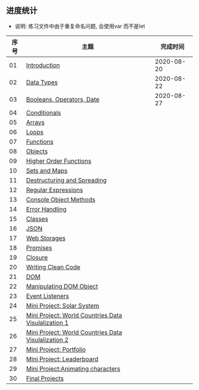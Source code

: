 ## 进度统计

- 说明: 练习文件中由于重复命名问题, 会使用var 而不是let



| 序号 | 主题                                                         | 完成时间   |
| ---- | ------------------------------------------------------------ | ---------- |
| 01   | [Introduction](https://github.com/Asabeneh/30DaysOfJavaScript/blob/master/readMe.md) | 2020-08-20 |
| 02   | [Data Types](https://github.com/Asabeneh/30DaysOfJavaScript/blob/master/02_Day_Data_types/02_day_data_types.md) | 2020-08-22 |
| 03   | [Booleans, Operators, Date](https://github.com/Asabeneh/30DaysOfJavaScript/blob/master/03_Day_Booleans_operators_date/03_booleans_operators_date.md) | 2020-08-27 |
| 04   | [Conditionals](https://github.com/Asabeneh/30DaysOfJavaScript/blob/master/04_Day_Conditionals/04_day_conditionals.md) |            |
| 05   | [Arrays](https://github.com/Asabeneh/30DaysOfJavaScript/blob/master/05_Day_Arrays/05_day_arrays.md) |            |
| 06   | [Loops](https://github.com/Asabeneh/30DaysOfJavaScript/blob/master/06_Day_Loops/06_day_loops.md) |            |
| 07   | [Functions](https://github.com/Asabeneh/30DaysOfJavaScript/blob/master/07_Day_Functions/07_day_functions.md) |            |
| 08   | [Objects](https://github.com/Asabeneh/30DaysOfJavaScript/blob/master/08_Day_Objects/08_day_objects.md) |            |
| 09   | [Higher Order Functions](https://github.com/Asabeneh/30DaysOfJavaScript/blob/master/09_Day_Higher_order_functions/09_day_higher_order_functions.md) |            |
| 10   | [Sets and Maps](https://github.com/Asabeneh/30DaysOfJavaScript/blob/master/10_Day_Sets_and_Maps/10_day_Sets_and_Maps.md) |            |
| 11   | [Destructuring and Spreading](https://github.com/Asabeneh/30DaysOfJavaScript/blob/master/11_Day_Destructuring_and_spreading/11_day_destructuring_and_spreading.md) |            |
| 12   | [Regular Expressions](https://github.com/Asabeneh/30DaysOfJavaScript/blob/master/12_Day_Regular_expressions/12_day_regular_expressions.md) |            |
| 13   | [Console Object Methods](https://github.com/Asabeneh/30DaysOfJavaScript/blob/master/13_Day_Console_object_methods/13_day_console_object_methods.md) |            |
| 14   | [Error Handling](https://github.com/Asabeneh/30DaysOfJavaScript/blob/master/14_Day_Error_handling/14_day_error_handling.md) |            |
| 15   | [Classes](https://github.com/Asabeneh/30DaysOfJavaScript/blob/master/15_Day_Classes/15_day_classes.md) |            |
| 16   | [JSON](https://github.com/Asabeneh/30DaysOfJavaScript/blob/master/16_Day_JSON/16_day_json.md) |            |
| 17   | [Web Storages](https://github.com/Asabeneh/30DaysOfJavaScript/blob/master/17_Day_Web_storages/17_day_web_storages.md) |            |
| 18   | [Promises](https://github.com/Asabeneh/30DaysOfJavaScript/blob/master/18_Day_Promises/18_day_promises.md) |            |
| 19   | [Closure](https://github.com/Asabeneh/30DaysOfJavaScript/blob/master/19_Day_Closures/19_day_closures.md) |            |
| 20   | [Writing Clean Code](https://github.com/Asabeneh/30DaysOfJavaScript/blob/master/20_Day_Writing_clean_codes/20_day_writing_clean_codes.md) |            |
| 21   | [DOM](https://github.com/Asabeneh/30DaysOfJavaScript/blob/master/21_Day_DOM/21_day_dom.md) |            |
| 22   | [Manipulating DOM Object](https://github.com/Asabeneh/30DaysOfJavaScript/blob/master/22_Day_Manipulating_DOM_object/22_day_manipulating_DOM_object.md) |            |
| 23   | [Event Listeners](https://github.com/Asabeneh/30DaysOfJavaScript/blob/master/23_Day_Event_listeners/23_day_event_listeners.md) |            |
| 24   | [Mini Project: Solar System](https://github.com/Asabeneh/30DaysOfJavaScript/blob/master/24_Day_Project_solar_system/24_day_project_solar_system.md) |            |
| 25   | [Mini Project: World Countries Data Visulalization 1](https://github.com/Asabeneh/30DaysOfJavaScript/blob/master/25_Day_World_countries_data_visualization_1/25_day_world_countries_data_visualization_1.md) |            |
| 26   | [Mini Project: World Countries Data Visulalization 2](https://github.com/Asabeneh/30DaysOfJavaScript/blob/master/26_Day_World_countries_data_visualization_2/26_day_world_countries_data_visualization_2.md) |            |
| 27   | [Mini Project: Portfolio](https://github.com/Asabeneh/30DaysOfJavaScript/blob/master/27_Day_Mini_project_portfolio/27_day_mini_project_portfolio.md) |            |
| 28   | [Mini Project: Leaderboard](https://github.com/Asabeneh/30DaysOfJavaScript/blob/master/28_Day_Mini_project_leaderboard/28_day_mini_project_leaderboard.md) |            |
| 29   | [Mini Project:Animating characters](https://github.com/Asabeneh/30DaysOfJavaScript/blob/master/29_Day_Mini_project_animating_characters/29_day_mini_project_animating_characters.md) |            |
| 30   | [Final Projects](https://github.com/Asabeneh/30DaysOfJavaScript/blob/master/30_Day_Mini_project_final/30_day_mini_project_final.md) |            |

